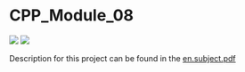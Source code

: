 # CPP_Module_08

![](https://img.shields.io/badge/Language-C++-blue)
![](https://img.shields.io/badge/School-42-black)

Description for this project can be found in the [en.subject.pdf](en.subject.pdf)
